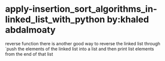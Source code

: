 # apply-insertion_sort_algorithms_in-linked_list_with_python by:khaled abdalmoaty

reverse function there is another good way to reverse the linked list  through `push the elements of the linked list into a list and then print list  elements from the end of that list 
